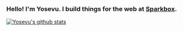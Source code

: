 ### Hello! I'm Yosevu. I build things for the web at [Sparkbox](https://seesparkbox.com).

[![Yosevu's github stats](https://github-readme-stats.vercel.app/api?username=yosevu&count_private=true&show_icons=true)](https://github.com/anuraghazra/github-readme-stats)


<!--
**yosevu/yosevu** is a ✨ _special_ ✨ repository because its `README.md` (this file) appears on your GitHub profile.

Here are some ideas to get you started:

- 🔭 I’m currently working on ...
- 🌱 I’m currently learning ...
- 👯 I’m looking to collaborate on ...
- 🤔 I’m looking for help with ...
- 💬 Ask me about ...
- 📫 How to reach me: ...
- 😄 Pronouns: ...
- ⚡ Fun fact: ...
-->
